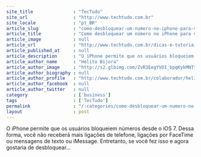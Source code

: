 ```yaml
---
site_title               : "TecTudo"
site_url                 : "http://www.techtudo.com.br"
site_locale              : "pt_BR"
article_slug             : "como-desbloquear-um-numero-no-iphone-para-voltar-a-receber-ligacoes"
article_title            : "Como desbloquear um número no iPhone para voltar a receber ligações?"
article_image            : null
article_url              : "http://www.techtudo.com.br/dicas-e-tutoriais/noticia/2015/03/como-desbloquear-um-numero-no-iphone-para-voltar-receber-ligacoes.html"
article_published_at     : null
article_description      : "O iPhone permite que os usuários bloqueiem números desde o iOS 7. Dessa forma, você não receberá mais ligações de telefone, ligações por FaceTime ou mensagens de texto ou iMessage. Entretanto, se você fez isso e agora gostaria de desbloquear..."
article_author_name      : "Helito Bijora"
article_author_image     : "http://s2.glbimg.com/ZvR3EegYVOI_bpqKykMNTtpl4m4=/30x30/s2.glbimg.com/1kwClNkngtZbaqjrAPb0R4R4c_k=/0x0:140x140/75x75/s.glbimg.com/po/tt/f/original/2011/04/27/helito-bijora.png"
article_author_biography : null
article_author_profile   : "http://www.techtudo.com.br/colaborador/helito-bijora.html"
article_author_facebook  : null
article_author_twitter   : null
category                 : ['business']
tags                     : ['TecTudo']
permalink                : "/:categories/como-desbloquear-um-numero-no-iphone-para-voltar-a-receber-ligacoes/"
layout                   : post
---
```


O iPhone permite que os usuários bloqueiem números desde o iOS 7. Dessa forma, você não receberá mais ligações de telefone, ligações por FaceTime ou mensagens de texto ou iMessage. Entretanto, se você fez isso e agora gostaria de desbloquear...
